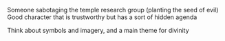 Someone sabotaging the temple research group (planting the seed of evil)
Good character that is trustworthy but has a sort of hidden agenda

Think about symbols and imagery, and a main theme for divinity

